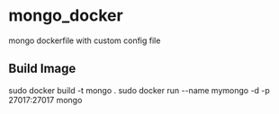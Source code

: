 # mongo_docker
mongo dockerfile with custom config file

Build Image
-
sudo docker build -t mongo .
sudo docker run --name mymongo -d -p 27017:27017  mongo
